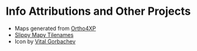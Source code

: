 # Info Attributions and Other Projects
* Maps generated from [Ortho4XP](https://github.com/oscarpilote/Ortho4XP)
* [Slippy Mapy Tilenames](https://wiki.openstreetmap.org/wiki/Slippy_map_tilenames)
* Icon by [Vital Gorbachev](https://icons8.com/icons/authors/ttX1M9NnKB7X/vitaly-gorbachev)
